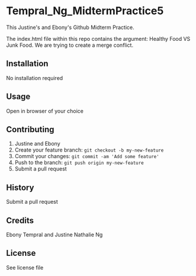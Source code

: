 # Tempral_Ng_MidtermPractice5
This Justine's and Ebony's Github Midterm Practice.

The index.html file within this repo contains the argument: Healthy Food VS Junk Food. We are trying to create a merge conflict.

## Installation
No installation required
## Usage
Open in browser of your choice
## Contributing
1. Justine and Ebony
2. Create your feature branch: `git checkout -b my-new-feature`
3. Commit your changes: `git commit -am 'Add some feature'`
4. Push to the branch: `git push origin my-new-feature`
5. Submit a pull request
## History
Submit a pull request
## Credits
Ebony Tempral and Justine Nathalie Ng
## License
See license file
